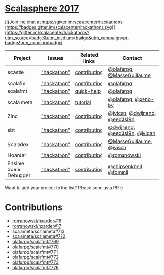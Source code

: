 # [Scalasphere 2017](http://scalasphere.org/)

[![Join the chat at https://gitter.im/scalacenter/hackathons](https://badges.gitter.im/scalacenter/hackathons.svg)](https://gitter.im/scalacenter/hackathons?utm_source=badge&utm_medium=badge&utm_campaign=pr-badge&utm_content=badge)


| Project               | Issues                               | Related links                                 | Contact                                                          |
| -------               | ------                               | -------------                                 | -------                                                          |
| scastie               | ["hackathon"][scastie]               | [contributing][scastie-contrib]               | [@olafurpg][olafurpg], [@MasseGuillaume][MasseGuillaume]         |
| scalafix              | ["hackathon"][scalafix]              | [contributing][scalafix-contrib]              | [@olafurpg][olafurpg]                                            |
| scalafmt              | ["hackathon"][scalafmt]              | [quick-help][scalafmt-contrib]                | [@olafurpg][olafurpg]                                            |
| scala.meta            | ["hackathon"][scalameta]             | [tutorial][scalameta-contrib]                 | [@olafurpg][olafurpg], [@xeno-by][xeno-by]                       |
| Zinc                  | ["hackathon"][zinc]                  | [contributing][zinc-contrib]                  | [@jvican][jvican], [@dwijnand][dwijnand], [@eed3si9n][eed3si9n]  |
| sbt                   | ["hackathon"][sbt]                   | [contributing][sbt-contrib]                   | [@dwijnand][dwijnand], [@eed3si9n][eed3si9n],  [@jvican][jvican] |
| Scaladex              | ["hackathon"][scaladex]              | [contributing][scaladex-contrib]              | [@MasseGuillaume][MasseGuillaume], [@jvican][jvican]             |
| Hoarder               | ["hackathon"][hoarder]               | [contributing][hoarder-contrib]               | [@romanowski][romanowski]                                        |
| Ensime Scala Debugger | ["hackathon"][ensime-scala-debugger] | [contributing][ensime-scala-debugger-contrib] | [@chipsenkbeil][chipsenkbeil] [@fommil][fommil]                  |

Want to add your project to the list? Please send us a PR :)

# Contributions

* [romanowski/hoarder#16](https://github.com/romanowski/hoarder/issues/16)
* [romanowski/hoarder#17](https://github.com/romanowski/hoarder/issues/17)
* [scalameta/scalameta#713](https://github.com/scalameta/scalameta/pull/713)
* [scalameta/scalameta#722](https://github.com/scalameta/scalameta/pull/722)
* [olafurpg/scalafmt#769](https://github.com/olafurpg/scalafmt/pull/769)
* [olafurpg/scalafmt#770](https://github.com/olafurpg/scalafmt/pull/770)
* [olafurpg/scalafmt#771](https://github.com/olafurpg/scalafmt/pull/771)
* [olafurpg/scalafmt#772](https://github.com/olafurpg/scalafmt/pull/772)
* [olafurpg/scalafmt#773](https://github.com/olafurpg/scalafmt/pull/773)
* [olafurpg/scalafmt#776](https://github.com/olafurpg/scalafmt/pull/776)


[MasseGuillaume]: https://github.com/MasseGuillaume
[xeno-by]: https://github.com/xeno-by
[olafurpg]: https://github.com/olafurpg
[jvican]: https://github.com/jvican
[eed3si9n]: https://github.com/eed3si9n
[dwijnand]: https://github.com/dwijnand
[romanowski]: https://github.com/romanowski
[chipsenkbeil]: https://github.com/chipsenkbeil
[fommil]: https://github.com/fommil

[scalafmt]: https://github.com/olafurpg/scalafmt/labels/hackathon
[scalameta]: https://github.com/scalameta/scalameta/labels/hackathon
[scalafix]: https://github.com/scalacenter/scalafix/labels/hackathon
[scastie]: https://github.com/scalacenter/scastie/labels/hackathon
[zinc]: https://github.com/sbt/zinc/labels/hackathon
[scaladex]: https://github.com/scalacenter/scaladex/labels/hackathon
[sbt]: https://github.com/sbt/sbt/projects/3
[hoarder]: https://github.com/romanowski/hoarder
[ensime-scala-debugger]: https://github.com/ensime/scala-debugger

[scastie-contrib]: https://github.com/scalacenter/scastie/blob/master/CONTRIBUTING.md
[scalafix-contrib]: https://github.com/scalacenter/scalafix/blob/master/CONTRIBUTING.md
[scalafmt-contrib]: https://github.com/olafurpg/scalafmt#quick-help
[scalameta-contrib]: http://scalameta.org/tutorial/
[zinc-contrib]: https://github.com/sbt/zinc/blob/1.0/CONTRIBUTING.md
[scaladex-contrib]: https://github.com/scalacenter/scaladex/blob/master/doc/dev/README.md
[sbt-contrib]: https://github.com/sbt/sbt/tree/0.13
[hoarder-contrib]: https://github.com/romanowski/hoarder/blob/master/README.md
[ensime-scala-debugger-contrib]: https://github.com/ensime/scala-debugger/blob/master/CONTRIBUTING.md

